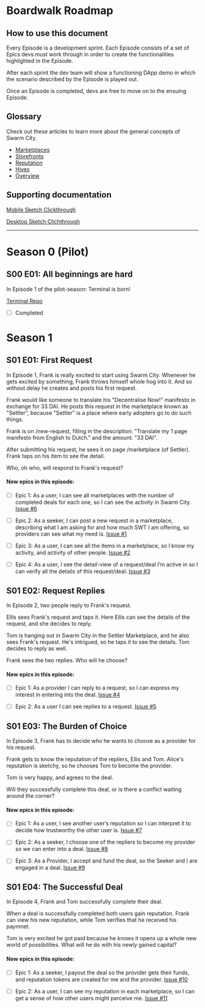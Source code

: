 # Boardwalk Roadmap

## How to use this document
Every Episode is a development sprint. Each Episode consists of a set of Epics devs must work through in order to create the functionalities highlighted in the Episode.

After each sprint the dev team will show a functioning DApp demo in which the scenario described by the Episode is played out.

Once an Episode is completed, devs are free to move on to the ensuing Episode.

## Glossary
Check out these articles to learn more about the general concepts of Swarm City.

- [Marketplaces](https://press.swarm.city/hashtags-revisited-694a7c9ff7a4)
- [Storefronts](https://press.swarm.city/storefront-15f4c2a28d6f)
- [Reputation](https://press.swarm.city/blockchain-reputation-promoting-good-actors-in-a-free-society-8f6117069cde)
- [Hives](https://press.swarm.city/hives-f4845639eccf)
- [Overview](https://thisis.swarm.city/)

## Supporting documentation

[Mobile Sketch Clickthrough](https://www.sketch.com/s/3f60e3a1-b49d-4486-9ac5-6474386697ac)

[Desktop Sketch Clichthrough](https://www.sketch.com/s/9fcd9b69-467b-48b8-8b2c-7975fd5b4224)
___

# Season 0 (Pilot)

## S00 E01: All beginnings are hard

In Episode 1 of the pilot-season: Terminal is born! 

[Terminal Repo](https://github.com/swarmcity/terminal-)
- [ ] Completed

# Season 1

## S01 E01: First Request

In Episode 1, Frank is really excited to start using Swarm City. Whenever he gets excited by something, Frank throws himself whole hog into it. And so without delay he creates and posts his first request.

Frank would like someone to translate his "Decentralise Now!" manifesto in exchange for 33 DAI. He posts this request in the marketplace known as "Settler", because "Settler" is a place where early adopters go to do such things.

Frank is on /new-request, filling in the description: "Translate my 1 page manifesto from English to Dutch." and the amount: "33 DAI". 

After submitting his request, he sees it on page /marketplace (of Settler). Frank taps on his item to see the detail. 

Who, oh who, will respond to Frank's request?

#### New epics in this episode:
- [ ] Epic 1: As a user, I can see all marketplaces with the number of completed deals for each one, so I can see the activity in Swarm City. [Issue #6](https://github.com/swarmcity/boardwalk-ts/issues/6)

- [ ] Epic 2: As a seeker, I can post a new request in a marketplace, describing what I am asking for and how much SWT I am offering, so providers can see what my need is. [Issue #1](https://github.com/swarmcity/boardwalk-ts/issues/1)


- [ ] Epic 3: As a user, I can see all the items in a marketplace, so I know my activity, and activity of other people. [Issue #2](https://github.com/swarmcity/boardwalk-ts/issues/2)


- [ ] Epic 4: As a user, I see the detail-view of a request/deal I’m active in so I can verify all the details of this request/deal. [Issue #3](https://github.com/swarmcity/boardwalk-ts/issues/3)


## S01 E02: Request Replies

In Episode 2, two people reply to Frank's request.

Ellis sees Frank's request and taps it. Here Ellis can see the details of the request, and she decides to reply.

Tom is hanging out in Swarm City in the Settler Marketplace, and he also sees Frank's request. He's intrigued, so he taps it to see the details. Tom decides to reply as well. 

Frank sees the two replies. Who will he choose?

#### New epics in this episode:
- [ ] Epic 1: As a provider I can reply to a request, so I can express my interest in entering into the deal. [Issue #4](https://github.com/swarmcity/boardwalk-ts/issues/4)

- [ ] Epic 2: As a user I can see replies to a request. [Issue #5](https://github.com/swarmcity/boardwalk-ts/issues/5)

## S01 E03: The Burden of Choice

In Episode 3, Frank has to decide who he wants to choose as a provider for his request.

Frank gets to know the reputation of the repliers, Ellis and Tom. Alice's reputation is sketchy, so he chooses Tom to become the provider.

Tom is very happy, and agrees to the deal. 

Will they successfully complete this deal, or is there a conflict waiting around the corner?

#### New epics in this episode:
- [ ] Epic 1: As a user, I see another user’s reputation so I can interpret it to decide how trustworthy the other user is. [Issue #7](https://github.com/swarmcity/boardwalk-ts/issues/7)


- [ ] Epic 2: As a seeker, I choose one of the repliers to become my provider so we can enter into a deal. [Issue #8](https://github.com/swarmcity/boardwalk-ts/issues/8)


- [ ] Epic 3: As a Provider, I accept and fund the deal, so the Seeker and I are engaged in a deal. [Issue #9](https://github.com/swarmcity/boardwalk-ts/issues/9)


## S01 E04: The Successful Deal

In Episode 4, Frank and Tom successfully complete their deal.

When a deal is successfully completed both users gain reputation. Frank can view his new reputation, while Tom verifies that he received his paymnet. 

Tom is very excited he got paid because he knows it opens up a whole new world of possibilities. What will he do with his newly gained capital?

#### New epics in this episode:
- [ ] Epic 1: As a seeker, I payout the deal so the provider gets their funds, and reputation tokens are created for me and the provider. [Issue #10](https://github.com/swarmcity/boardwalk-ts/issues/10)


- [ ] Epic 2: As a user, I can see my reputation in each marketplace, so I can get a sense of how other users might perceive me. [Issue #11](https://github.com/swarmcity/boardwalk-ts/issues/11)


